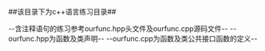 ##该目录下为c++语言练习目录##

--含注释语句的练习参考ourfunc.hpp头文件及ourfunc.cpp源码文件--
--ourfunc.hpp为函数及类声明--
--ourfunc.cpp为函数及类公共接口函数的定义--

